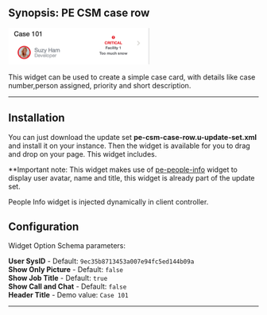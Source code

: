 ## Synopsis: PE CSM case row

![alt text](../images/pe-csm-case-row.png "PE CSM case row")


This widget can be used to create a simple case card, with details like case number,person assigned, priority and short description.

***

## Installation

You can just download the update set **pe-csm-case-row.u-update-set.xml** and install it on your instance. Then the widget is available for you to drag and drop on your page. This widget includes.

**Important note: This widget makes use of [pe-people-info](https://github.com/platform-experience/serviceportal-widget-library/tree/master/People%20Card/pe-people-info) widget to display user avatar, name and title, this widget is already part of the update set.

People Info widget is injected dynamically in client controller.

## Configuration
Widget Option Schema parameters:

**User SysID** - Default: `9ec35b8713453a007e94fc5ed144b09a`<br/>
**Show Only Picture** - Default: `false`<br/>
**Show Job Title** -  Default: `true`<br/>
**Show Call and Chat** -  Default: `false`<br/>
**Header Title** - Demo value: `Case 101`<br/>

***






